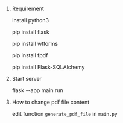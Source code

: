 ######
1. Requirement

    install python3

    pip install flask

    pip install wtforms  

    pip install fpdf 

    pip install Flask-SQLAlchemy

2. Start server

    flask --app main run


3. How to change pdf file content

    edit function `generate_pdf_file` in `main.py`